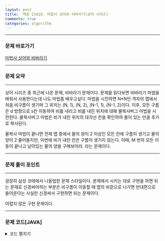 ```yaml
---
layout: post
title:  백준 21610. 마법사 상어와 비바라기(상어 시리즈)
comments: true 
categories: algorithm
---
```

- - -
### 문제 바로가기
[마법사 상어와 비바라기](https://www.acmicpc.net/problem/21610)
- - - 
### 문제 요약 

- - -
상어 시리즈 중 최근에 나온 문제, 비바라기 문제이다. 문제를 읽다보면 비바라기 마법을 배워서 사용한다는데 나도 마법좀 배우고싶다.
마법을 시전하면
N*N인 격자의 맵에서 처음 비구름이 생기며 그 위치는 (N, 1), (N, 2), (N-1, 1), (N-1, 2)이다.
이후, 모든 구름은 d 방향으로 s칸 이동하여 비를 내리고 비를 내린 위치에 대해 물복사버그 마법을 시전한다.
물복사버그 마법은 비가 내린 위치의 대각선 칸을 확인하여 물이 있는 만큼 추가로 복사된다.

물복사 마법이 끝나면 전체 맵 중에서 물의 양이 2 이상인 모든 칸에 구름이 생기고 물의 양이 2 줄어들지만, 이번에 비가 내린 칸은 구름이 생기지 않는다.
이때, M 번의 모든 이동이 끝나고 남아있는 물의 양을 구해보아라. 라는 문제이다.
- - -

### 문제 풀이 포인트
- - - 
굉장히 삼성 코테에서 나올법한 문제 스타일이다. 문제에서 시키는 대로 구현을 하면 되는 문제로
신경써야하는 부분은
비구름이 이동할 때 맵의 바깥으로 나가면 반대편으로 들어온다는 사실만 신경써서 구현하면 되는 문제이다.

어렵지 않은 구현 문제이다.


- - -
###  문제 코드[JAVA]
<details>
<summary>코드 펼치기</summary>
<div markdown="1">

- - -
```java

import java.util.*;

public class Main {
  static int N, M, map[][];
  static ArrayList<int[]> goorm = new ArrayList<>();
  
  static int[] dx = { 0, 0, -1, -1, -1, 0, 1, 1, 1 };
  static int[] dy = { 0, -1, -1, 0, 1, 1, 1, 0, -1 };
  
  public static void main(String[] args) {
    Scanner sc = new Scanner(System.in);
    N = sc.nextInt();
    M = sc.nextInt();
    map = new int[N + 1][N + 1];
    for (int i = 1; i <= N; i++) {
      for (int j = 1; j <= N; j++) {
        map[i][j] = sc.nextInt();
      }
    }
    for (int i = 0; i < 2; i++) {
      for (int j = 1; j <= 2; j++) {
        goorm.add(new int[] { N - i, j });
      }
    } // 처음 구름 생성
        
    for (int i = 0; i < M; i++) {
      
      int d = sc.nextInt(); // 방향
      int m = sc.nextInt(); // 이동거리
      move(d, m); // 구름 이동
      rain(); // 비가 내림
      copybug(); // 물복사 버그
      makegoorm(); // 구름만들기
    }
    System.out.println(cal());
    sc.close();
  }

  private static int cal() { // 전체 물의 양 계산
    int cnt = 0;
    for (int i = 1; i <= N; i++) {
      for (int j = 1; j <= N; j++) {
        cnt += map[i][j];
      }
    }
    return cnt;
  }

  private static void makegoorm() {
    boolean[][] v = new boolean[N + 1][N + 1];
    for (int[] p : goorm) { // 기준 구름의 위치에서는 생성하지 않기 위한 방문배열
      v[p[0]][p[1]] = true;
    }
    goorm.clear(); // 구름 리스트 초기화
    for (int i = 1; i <= N; i++) {
      for (int j = 1; j <= N; j++) {
        if (map[i][j] > 1 && !v[i][j]) {
          goorm.add(new int[] { i, j }); // 새로 생기는 구름을 리스트에 추가
          map[i][j] -= 2;
        }
      }
    }

  }

  private static void copybug() {
    for (int[] p : goorm) {
      int cnt = 0;
      for (int d = 2; d < 9; d += 2) { // 대각선만 확인하기 위해
        int nx = p[0] + dx[d];
        int ny = p[1] + dy[d];
        if (nx < 1 || nx > N || ny < 1 || ny > N)
          continue;
        if (map[nx][ny] > 0)
          cnt++;
      }
      map[p[0]][p[1]] += cnt;
    }

  }

  private static void rain() {
    for (int[] p : goorm) {
      map[p[0]][p[1]]++;
    }
  }

  private static void move(int d, int m) {
    int nx = dx[d] * m;
    int ny = dy[d] * m;
    for (int i = 0; i < goorm.size(); i++) {
      int x = goorm.get(i)[0] + nx;
      int y = goorm.get(i)[1] + ny;
      while(true) { // 칸을 많이 이동해도 계속 체크해줘야하기 때문에 무한반복
      if(x >= 1 && x <= N && y >= 1 && y <=N)
        break;
      if (x < 1)
        x += N;
      else if (x > N)
        x -= N;
      if (y < 1)
        y += N;
      else if (y > N)
        y -= N;
      }
      goorm.get(i)[0] = x;
      goorm.get(i)[1] = y;
    }

  }

  
}


```
</div>
</details>